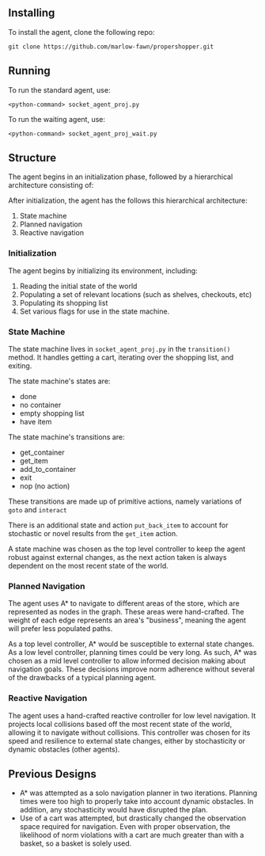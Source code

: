 ## Installing
To install the agent, clone the following repo:

```
git clone https://github.com/marlow-fawn/propershopper.git
```

## Running

To run the standard agent, use:
```
<python-command> socket_agent_proj.py
```

To run the waiting agent, use:
```
<python-command> socket_agent_proj_wait.py
```

## Structure
The agent begins in an initialization phase, followed by a hierarchical architecture consisting of:

After initialization, the agent has the follows this hierarchical architecture:
1. State machine
2. Planned navigation
3. Reactive navigation

### Initialization
The agent begins by initializing its environment, including:
1. Reading the initial state of the world
2. Populating a set of relevant locations (such as shelves, checkouts, etc)
3. Populating its shopping list
4. Set various flags for use in the state machine.

### State Machine
The state machine lives in `socket_agent_proj.py` in the `transition()` method.
It handles getting a cart, iterating over the shopping list, and exiting. 


The state machine's states are:
- done
- no container
- empty shopping list
- have item

The state machine's transitions are:
- get_container
- get_item
- add_to_container
- exit
- nop (no action)

These transitions are made up of primitive actions, namely variations of `goto` and `interact`

There is an additional state and action `put_back_item` to account for stochastic or novel results from the `get_item` action.

A state machine was chosen as the top level controller to keep the agent robust against external changes, as the next
action taken is always dependent on the most recent state of the world.

### Planned Navigation
The agent uses A* to navigate to different areas of the store, which are represented as nodes in the graph. 
These areas were hand-crafted.
The weight of each edge represents an area's "business", meaning the agent will prefer less populated paths.


As a top level controller, A* would be susceptible to external state changes.
As a low level controller, planning times could be very long.
As such, A* was chosen as a mid level controller to allow informed decision making about navigation goals. 
These decisions improve norm adherence without several of the drawbacks of a typical planning agent.

### Reactive Navigation

The agent uses a hand-crafted reactive controller for low level navigation. 
It projects local collisions based off the most recent state of the world, allowing it to navigate without collisions.
This controller was chosen for its speed and resilience to external state changes, either by stochasticity or dynamic obstacles (other agents).

## Previous Designs

- A* was attempted as a solo navigation planner in two iterations. Planning times were too high to properly take into account dynamic obstacles. In addition, any stochasticity would have disrupted the plan.
- Use of a cart was attempted, but drastically changed the observation space required for navigation. Even with proper observation, the likelihood of norm violations with a cart are much greater than with a basket, so a basket is solely used.